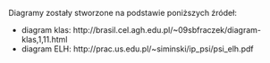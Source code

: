 Diagramy zostały stworzone na podstawie poniższych źródeł:
<ul>
<li>diagram klas:
http://brasil.cel.agh.edu.pl/~09sbfraczek/diagram-klas,1,11.html </li>

<li>diagram ELH:
http://prac.us.edu.pl/~siminski/ip_psi/psi_elh.pdf</li>

</ul>
